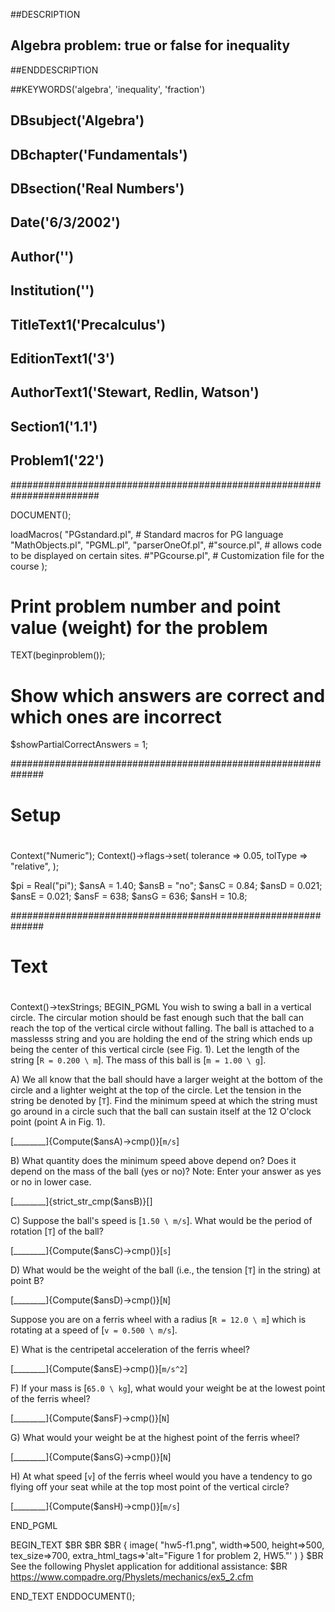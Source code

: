 ##DESCRIPTION
##  Algebra problem: true or false for inequality 
##ENDDESCRIPTION

##KEYWORDS('algebra', 'inequality', 'fraction')

## DBsubject('Algebra')
## DBchapter('Fundamentals')
## DBsection('Real Numbers')
## Date('6/3/2002')
## Author('')
## Institution('')
## TitleText1('Precalculus')
## EditionText1('3')
## AuthorText1('Stewart, Redlin, Watson')
## Section1('1.1')
## Problem1('22')

########################################################################

DOCUMENT();      

loadMacros(
   "PGstandard.pl",     # Standard macros for PG language
   "MathObjects.pl",
   "PGML.pl",
   "parserOneOf.pl",
   #"source.pl",        # allows code to be displayed on certain sites.
   #"PGcourse.pl",      # Customization file for the course
);

# Print problem number and point value (weight) for the problem
TEXT(beginproblem());

# Show which answers are correct and which ones are incorrect
$showPartialCorrectAnswers = 1;

##############################################################
#
#  Setup
#
#
Context("Numeric");
Context()->flags->set(
  tolerance => 0.05,
  tolType => "relative",
);

$pi = Real("pi");
$ansA = 1.40;
$ansB = "no";
$ansC = 0.84;
$ansD = 0.021;
$ansE = 0.021;
$ansF = 638;
$ansG = 636;
$ansH = 10.8;

##############################################################
#
#  Text
#
#

Context()->texStrings;
BEGIN_PGML
You wish to swing a ball in a vertical circle. The circular motion should be fast enough such that the ball can reach the top of the vertical circle without falling. The ball is attached to a masslesss string and you are holding the end of the string which ends up being the center of this vertical circle (see Fig. 1). Let the length of the string [`R = 0.200 \ m`]. The mass of this ball is [`m = 1.00 \ g`].

A\) We all know that the ball should have a larger weight at the bottom of the circle and a lighter weight at the top of the circle. Let the tension in the string be denoted by [`T`]. Find the minimum speed at which the string must go around in a circle such that the ball can sustain itself at the 12 O'clock point (point A in Fig. 1).

[________]{Compute($ansA)->cmp()}[`m/s`]

B\) What quantity does the minimum speed above depend on? Does it depend on the mass of the ball (yes or no)? Note: Enter your answer as yes or no in lower case.

[________]{strict_str_cmp($ansB)}[]

C\) Suppose the ball's speed is [`1.50 \ m/s`]. What would be the period of rotation [`T`] of the ball?

[________]{Compute($ansC)->cmp()}[`s`]

D\) What would be the weight of the ball (i.e., the tension [`T`] in the string) at point B?

[________]{Compute($ansD)->cmp()}[`N`]

Suppose you are on a ferris wheel with a radius [`R = 12.0 \ m`] which is rotating at a speed of [`v = 0.500 \ m/s`]. 

E\) What is the centripetal acceleration of the ferris wheel?

[________]{Compute($ansE)->cmp()}[`m/s^2`]

F\) If your mass is [`65.0 \ kg`], what would your weight be at the lowest point of the ferris wheel?

[________]{Compute($ansF)->cmp()}[`N`]

G\) What would your weight be at the highest point of the ferris wheel? 

[________]{Compute($ansG)->cmp()}[`N`]

H\) At what speed [`v`] of the ferris wheel would you have a tendency to go flying off your seat while at the top most point of the vertical circle?

[________]{Compute($ansH)->cmp()}[`m/s`]

END_PGML

BEGIN_TEXT
$BR
$BR
$BR
\{ image( "hw5-f1.png", width=>500, height=>500,  
tex_size=>700, extra_html_tags=>'alt="Figure 1 for problem 2, HW5."' ) \}
$BR
See the following Physlet application for additional assistance:
$BR
https://www.compadre.org/Physlets/mechanics/ex5_2.cfm

END_TEXT
ENDDOCUMENT();        
